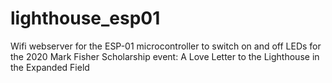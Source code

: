 # lighthouse_esp01

Wifi webserver for the ESP-01 microcontroller to switch on and off LEDs for the 2020 Mark Fisher Scholarship event: A Love Letter to the Lighthouse in the Expanded Field
